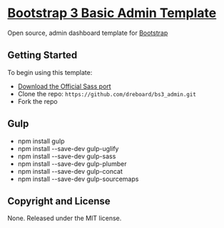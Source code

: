 # [Bootstrap 3 Basic Admin Template](https://github.com/dreboard/bs3_admin) 
Open source, admin dashboard template for [Bootstrap](http://getbootstrap.com/) 

## Getting Started
To begin using this template:
* [Download the Official Sass port](https://github.com/twbs/bootstrap-sass)
* Clone the repo: `https://github.com/dreboard/bs3_admin.git`
* Fork the repo

## Gulp
* npm install gulp
* npm install --save-dev gulp-uglify
* npm install --save-dev gulp-sass
* npm install --save-dev gulp-plumber
* npm install --save-dev gulp-concat
* npm install --save-dev gulp-sourcemaps


## Copyright and License

None. Released under the MIT license.